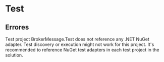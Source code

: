 # Test

## Errores

Test project BrokerMessage.Test does not reference any .NET NuGet adapter. Test discovery or execution might not work for this project.
It's recommended to reference NuGet test adapters in each test project in the solution.
